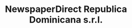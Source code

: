 ---
title: "NewspaperDirect Republica Dominicana s.r.l."
url: /santo-domingo/newspaperdirect-republica-dominicana-s-r-l/
shop: Bücher
---